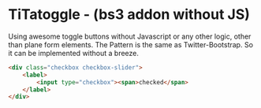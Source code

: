 TiTatoggle - (bs3 addon without JS)
==========

Using awesome toggle buttons without Javascript or any other logic, other than plane form elements.
The Pattern is the same as Twitter-Bootstrap. So it can be implemented without a breeze.



```html
<div class="checkbox checkbox-slider">
	<label>
		<input type="checkbox"><span>checked</span>
	</label>
</div>
```
